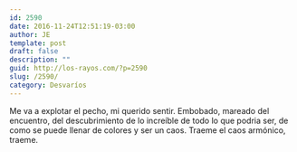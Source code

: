 ```yaml
---
id: 2590
date: 2016-11-24T12:51:19-03:00
author: JE
template: post
draft: false
description: ""
guid: http://los-rayos.com/?p=2590
slug: /2590/
category: Desvaríos
---
```

Me va a explotar el pecho, mi querido sentir. Embobado, mareado del encuentro, del descubrimiento de lo increíble de todo lo que podria ser, de como se puede llenar de colores y ser un caos. Traeme el caos armónico, traeme.